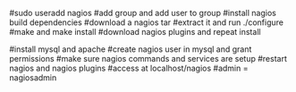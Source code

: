 #sudo useradd nagios
#add group and add user to group
#install nagios build dependencies
#download a nagios tar
#extract it and run ./configure
#make and make install
#download nagios plugins and repeat install

#install mysql and apache
#create nagios user in mysql and grant permissions
#make sure nagios commands and services are setup
#restart nagios and nagios plugins
#access at localhost/nagios
#admin = nagiosadmin
